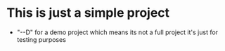 # This is just a simple project 
- "--D" for a demo project which means its not a full project it's just for testing purposes 

